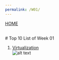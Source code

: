```yaml
---
permalink: /W01/
---
```

[HOME](../)

<br>
# Top 10 List of Week 01

1. [Virtualization](https://www.redhat.com/en/topics/virtualization/what-is-virtualization)<br>
![alt text](https://resources.infosecinstitute.com/wp-content/uploads/1-123.png)

  
